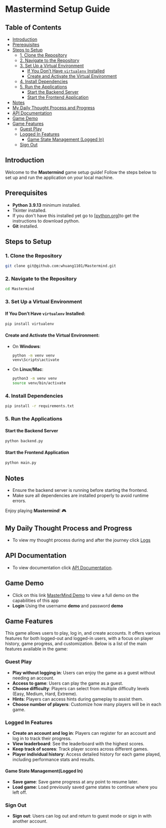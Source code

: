 # Mastermind Setup Guide

## Table of Contents
- [Introduction](#introduction)  
- [Prerequisites](#prerequisites)  
- [Steps to Setup](#steps-to-setup)  
  - [1. Clone the Repository](#1-clone-the-repository)  
  - [2. Navigate to the Repository](#2-navigate-to-the-repository)  
  - [3. Set Up a Virtual Environment](#3-set-up-a-virtual-environment)  
    - [If You Don’t Have `virtualenv` Installed](#if-you-dont-have-virtualenv-installed)  
    - [Create and Activate the Virtual Environment](#create-and-activate-the-virtual-environment)  
  - [4. Install Dependencies](#4-install-dependencies)  
  - [5. Run the Applications](#5-run-the-applications)  
    - [Start the Backend Server](#start-the-backend-server)  
    - [Start the Frontend Application](#start-the-frontend-application)  
- [Notes](#notes)  
- [My Daily Thought Process and Progress](#my-daily-thought-process-and-progress)  
- [API Documentation](#api-documentation)  
- [Game Demo](#game-demo)  
- [Game Features](#game-features)  
  - [Guest Play](#guest-play)  
  - [Logged In Features](#logged-in-features)  
    - [Game State Management (Logged In)](#game-state-management-logged-in)  
  - [Sign Out](#sign-out)  

## Introduction
Welcome to the **Mastermind** game setup guide! Follow the steps below to set up and run the application on your local machine.

## Prerequisites
- **Python 3.9.13** minimum installed.
- Tkinter installed.
- If you don't have this installed yet go to [[python.org](https://www.python.org/downloads/release/python-3128/)]to get the instructions to download python.
- **Git** installed.

## Steps to Setup

### 1. Clone the Repository
```bash
git clone git@github.com:whuang1101/Mastermind.git
```

### 2. Navigate to the Repository
```bash
cd Mastermind
```

### 3. Set Up a Virtual Environment

#### If You Don’t Have `virtualenv` Installed:
```bash
pip install virtualenv
```

#### Create and Activate the Virtual Environment:
- On **Windows**:
  ```bash
  python -m venv venv
  venv\Scripts\activate
  ```
- On **Linux/Mac**:
  ```bash
  python3 -m venv venv
  source venv/bin/activate
  ```

### 4. Install Dependencies
```bash
pip install -r requirements.txt
```

### 5. Run the Applications

#### Start the Backend Server
```bash
python backend.py
```

#### Start the Frontend Application
```bash
python main.py
```

## Notes
- Ensure the backend server is running before starting the frontend.
- Make sure all dependencies are installed properly to avoid runtime errors.

Enjoy playing **Mastermind**! 🎮

## My Daily Thought Process and Progress
- To view my thought process during and after the journey click [Logs](/readme/logs.md)

## API Documentation 
- To view documentation click [API Documentation](/readme/api_documentation.md).

## Game Demo
- Click on this link [MasterMind Demo](https://youtu.be/ArRAV395sT4) to view a full demo on the capabilities of this app
- **Login** Using the username **demo** and password **demo**

## Game Features

This game allows users to play, log in, and create accounts. It offers various features for both logged-out and logged-in users, with a focus on player history, game progress, and customization. Below is a list of the main features available in the game:

### Guest Play
- **Play without logging in**: Users can enjoy the game as a guest without needing an account.
- **Access to game**: Users can play the game as a guest.
- **Choose difficulty**: Players can select from multiple difficulty levels (Easy, Medium, Hard, Extreme).
- **Hints**: Players can access hints during gameplay to assist them.
- **Choose number of players**: Customize how many players will be in each game.


### Logged In Features
- **Create an account and log in**: Players can register for an account and log in to track their progress.
- **View leaderboard**: See the leaderboard with the highest scores.
- **Keep track of scores**: Track player scores across different games.
- **Player individual history**: Access detailed history for each game played, including performance stats and results.

#### Game State Management(Logged In)
- **Save game**: Save game progress at any point to resume later.
- **Load game**: Load previously saved game states to continue where you left off.

### Sign Out
- **Sign out**: Users can log out and return to guest mode or sign in with another account.
